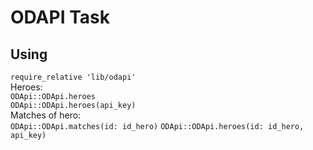 # ODAPI Task
## Using

```require_relative 'lib/odapi'``` <br />
Heroes: <br />
```ODApi::ODApi.heroes```<br />
```ODApi::ODApi.heroes(api_key)```<br />
Matches of hero: <br />
```ODApi::ODApi.matches(id: id_hero)```
```ODApi::ODApi.heroes(id: id_hero, api_key)```<br />